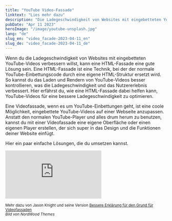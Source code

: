 ```yaml
---
title: "YouTube Video-Fassade"
linktext: "Lies mehr dazu"
description: "Die Ladegeschwindigkeit von Websites mit eingebetteten YouTube-Videos verbessern"
pubDate: "Apr 11 2023"
heroImage: "/image/youtube-unsplash.jpg"
lang: "de"
slug_en: "video_facade-2023-04-11_en"
slug_de: "video_facade-2023-04-11_de"
---
```


Wenn du die Ladegeschwindigkeit von Websites mit eingebetteten YouTube-Videos verbessern willst, kann eine HTML-Fassade eine gute Lösung sein. Eine HTML-Fassade ist eine Technik, bei der der normale YouTube-Einbettungscode durch eine eigene HTML-Struktur ersetzt wird. So kannst du das Laden und Rendern von YouTube-Videos besser kontrollieren, was die Ladegeschwindigkeit und das Nutzererlebnis verbessert. Hier erfährst du, wie eine HTML-Fassade dabei helfen kann, YouTube-Videos für eine bessere Ladegeschwindigkeit zu optimieren.

Eine Videofassade, wenn es um YouTube-Einbettungen geht, ist eine coole Möglichkeit, eingebettete YouTube-Videos auf einer Webseite anzupassen. Anstatt den normalen YouTube-Player und alles drum herum zu benutzen, kannst du mit einer Videofassade eine eigene Oberfläche oder einen eigenen Player erstellen, der sich super in das Design und die Funktionen deiner Website einfügt.

Hier ein paar einfache Lösungen, die du umsetzen kannst.

<iframe class="w-full aspect-[4/3] lg:aspect-video" scrolling="no" title="Dialog controlled out animation" src="https://codepen.io/tutsplus/embed/RRVRMo?default-tab=html%2Cresult&editable=true&theme-id=light" frameborder="no" loading="lazy" allowtransparency="true" allowfullscreen="true">
    <a href="https://codepen.io/tutsplus/pen/RRVRMo">
  So kannst du eingebettete YouTube-Videos „lazy laden“</a> von Envato Tuts+ (<a href="https://codepen.io/tutsplus">@tutsplus</a>) auf  <a href="https://codepen.io">CodePen</a>.
</iframe>



<small>Mehr dazu von Jason Knight und seine Version [Bessere Erklärung für den Grund für Videofassaden](https://medium.com/codex/better-explaining-the-reason-for-video-facades-f774d9795c03)</small><br />
<small><i>Bild von NordWood Themes</i></small>